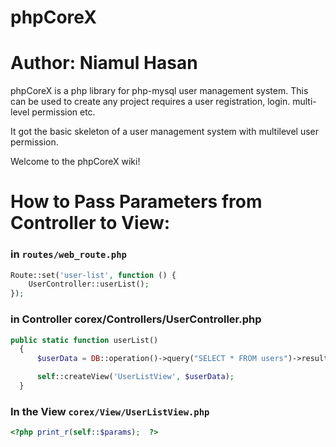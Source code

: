 # phpCoreX
# Author: Niamul Hasan
phpCoreX is a php library for php-mysql user management system. This can be used to create any project requires a user registration, login. multi-level permission etc. 

It got the basic skeleton of a user management system with multilevel user permission.




Welcome to the phpCoreX wiki!

# How to Pass Parameters from Controller to View:

### in `routes/web_route.php`

```php
Route::set('user-list', function () {
    UserController::userList();
});
```


### in Controller corex/Controllers/UserController.php
  ```php
public static function userList()
    {
        $userData = DB::operation()->query("SELECT * FROM users")->results();

        self::createView('UserListView', $userData);
    }
```

### In the View `corex/View/UserListView.php`
```php
<?php print_r(self::$params);  ?>
```
